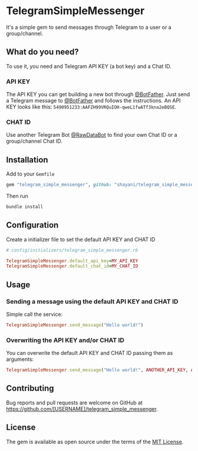 # TelegramSimpleMessenger

It's a simple gem to send messages through Telegram to a user or a group/channel.

## What do you need?

To use it, you need and Telegram API KEY (a bot key) and a Chat ID.

### API KEY
The API KEY you can get building a new bot through [@BotFather](https://t.me/botfather). Just send a Telegram message to [@BotFather](https://t.me/botfather) and follows the instructions. An API KEY looks like this: `5490951233:AAFZH99VRQuIOH-qweL1fwATf3kna2eBQSE`.

### CHAT ID
Use another Telegram Bot [@RawDataBot](https://t.me/raw_data_bot) to find your own Chat ID or a group/channel Chat ID.

## Installation

Add to your `Gemfile`

```ruby
gem "telegram_simple_messenger", github: "shayani/telegram_simple_messenger"
```

Then run

```sh
bundle install
```

## Configuration

Create a initializer file to set the default API KEY and CHAT ID

```ruby
# config/initializers/telegram_simple_messenger.rb

TelegramSimpleMessenger.default_api_key=MY_API_KEY
TelegramSimpleMessenger.default_chat_id=MY_CHAT_ID
```

## Usage

### Sending a message using the default API KEY and CHAT ID

Simple call the service:

```ruby
TelegramSimpleMessenger.send_message("Hello world!")
```

### Overwriting the API KEY and/or CHAT ID

You can overwrite the default API KEY and CHAT ID passing them as arguments:

```ruby
TelegramSimpleMessenger.send_message("Hello world!", ANOTHER_API_KEY, ANOTHER_CHAT_ID)
```

## Contributing

Bug reports and pull requests are welcome on GitHub at https://github.com/[USERNAME]/telegram_simple_messenger.

## License

The gem is available as open source under the terms of the [MIT License](https://opensource.org/licenses/MIT).
